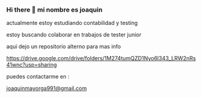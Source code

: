 ### Hi there 👋 mi nombre es joaquin 

actualmente estoy estudiando contabilidad y testing 

estoy buscando colaborar en trabajos de tester junior  

aqui dejo un repositorio alterno para mas info

https://drive.google.com/drive/folders/1M274tumQZD1Nyo6l343_LRW2nRs41wnc?usp=sharing

puedes contactarme en :

joaquinmayorga991@gmail.com

